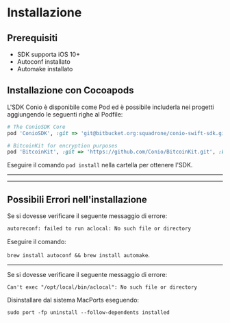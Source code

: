 # Installazione

## Prerequisiti
* SDK supporta iOS 10+
* Autoconf installato
* Automake installato

## Installazione con Cocoapods

L'SDK Conio è disponibile come Pod ed è possibile includerla nei progetti aggiungendo le seguenti righe al Podfile:

```ruby
# The ConioSDK Core
pod 'ConioSDK', :git => 'git@bitbucket.org:squadrone/conio-swift-sdk.git', :branch => 'master'

# BitcoinKit for encryption purposes
pod 'BitcoinKit', :git => 'https://github.com/Conio/BitcoinKit.git', :branch => 'keyconvert'
```

Eseguire il comando `pod install` nella cartella per ottenere l'SDK.

---
---
## Possibili Errori nell'installazione
Se si dovesse verificare il seguente messaggio di errore: 
```bash
autoreconf: failed to run aclocal: No such file or directory
```
Eseguire il comando:

 `brew install autoconf && brew install automake`. 

---

Se si dovesse verificare il seguente messaggio di errore: 
```
Can't exec "/opt/local/bin/aclocal": No such file or directory
```
Disinstallare dal sistema MacPorts eseguendo:

`sudo port -fp uninstall --follow-dependents installed`
